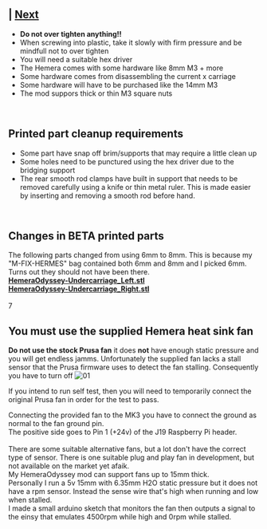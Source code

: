  | [Next](01_Part_Left.md)  
---
* **Do not over tighten anything!!**
* When screwing into plastic, take it slowly with firm pressure and be mindfull not to over tighten
* You will need a suitable hex driver
* The Hemera comes with some hardware like 8mm M3 + more
* Some hardware comes from disassembling the current x carriage
* Some hardware will have to be purchased like the 14mm M3
* The mod suppors thick or thin M3 square nuts
<br>  

## Printed part cleanup requirements
* Some part have snap off brim/supports that may require a little clean up
* Some holes need to be punctured using the hex driver due to the bridging support
* The rear smooth rod clamps have built in support that needs to be removed carefully using a knife or thin metal ruler. This is made easier by inserting and removing a smooth rod before hand.  
<br>  

## Changes in BETA printed parts
The following parts changed from using 6mm to 8mm. This is because my "M-FIX-HERMES" bag contained both 6mm and 8mm and I picked 6mm. Turns out they should not have been there.  
[**HemeraOdyssey-Undercarriage_Left.stl**](../HemeraOdyssey_STLs_BETA/HemeraOdyssey-Undercarriage_Left.stl)  
[**HemeraOdyssey-Undercarriage_Right.stl**](../HemeraOdyssey_STLs_BETA/HemeraOdyssey-Undercarriage_Right.stl)  
<br>  7

## You must use the supplied Hemera heat sink fan

**Do not use the stock Prusa fan** it does **not** have enough static pressure and you will get endless jamms.
Unfortunately the supplied fan lacks a stall sensor that the Prusa firmware uses to detect the fan stalling.
Consequently you have to turn off 
![01](../img/Part_Right/fan_check_off.jpg)

If you intend to run self test, then you will need to temporarily connect the original Prusa fan in order for the test to pass.
  
Connecting the provided fan to the MK3 you have to connect the ground as normal to the fan ground pin.  
The positive side goes to Pin 1 (+24v) of the J19 Raspberry Pi header.
<br>  
There are some suitable alternative fans, but a lot don't have the correct type of sensor. There is one suitable plug and play fan in development, but not available on the market yet afaik.
<br>
My HemeraOdyssey mod can support fans up to 15mm thick.
<br>
Personally I run a 5v 15mm with 6.35mm H2O static pressure but it does not have a rpm sensor. Instead the sense wire that's high when running and low when stalled.  
I made a small arduino sketch that monitors the fan then outputs a signal to the einsy that emulates 4500rpm while high and 0rpm while stalled.